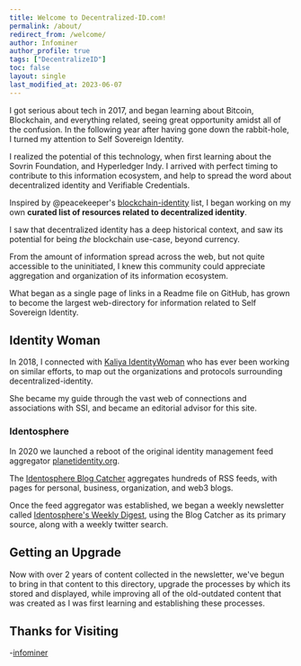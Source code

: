 ```yaml
---
title: Welcome to Decentralized-ID.com!
permalink: /about/
redirect_from: /welcome/
author: Infominer
author_profile: true
tags: ["DecentralizeID"]
toc: false
layout: single
last_modified_at: 2023-06-07
---
```


I got serious about tech in 2017, and began learning about Bitcoin, Blockchain, and everything related, seeing great opportunity amidst all of the confusion. In the following year after having gone down the rabbit-hole, I turned my attention to Self Sovereign Identity.

I realized the potential of this technology, when first learning about the Sovrin Foundation, and Hyperledger Indy. I arrived with perfect timing to contribute to this information ecosystem, and help to spread the word about decentralized identity and Verifiable Credentials.

Inspired by @peacekeeper's [blockchain-identity](https://github.com/peacekeeper/blockchain-identity/) list, I began working on my own **curated list of resources related to decentralized identity**.

I saw that decentralized identity has a deep historical context, and saw its potential for being _the_ blockchain use-case, beyond currency. 

From the amount of information spread across the web, but not quite accessible to the uninitiated, I knew this community could appreciate aggregation and organization of its information ecosystem.

What began as a single page of links in a Readme file on GitHub, has grown to become the largest web-directory for information related to Self Sovereign Identity.

## Identity Woman

In 2018, I connected with [Kaliya IdentityWoman](https://identitywoman.net) who has ever been working on similar efforts, to map out the organizations and protocols surrounding decentralized-identity.

She became my guide through the vast web of connections and associations with SSI, and became an editorial advisor for this site. 

### Identosphere
In 2020 we launched a reboot of the original identity management feed aggregator [planetidentity.org](https://web.archive.org/web/20161029051802/http://planetidentity.org/). 

The [Identosphere Blog Catcher](https://identosphere.net/) aggregates hundreds of RSS feeds, with pages for personal, business, organization, and web3 blogs.

Once the feed aggregator was established, we began a weekly newsletter called [Identosphere's Weekly Digest](https://newsletter.identosphere.net), using the Blog Catcher as its primary source, along with a weekly twitter search.

## Getting an Upgrade

Now with over 2 years of content collected in the newsletter, we've begun to bring in that content to this directory, upgrade the processes by which its stored and displayed, while improving all of the old-outdated content that was created as I was first learning and establishing these processes.

## Thanks for Visiting

-[infominer](https://infominer.xyz)
